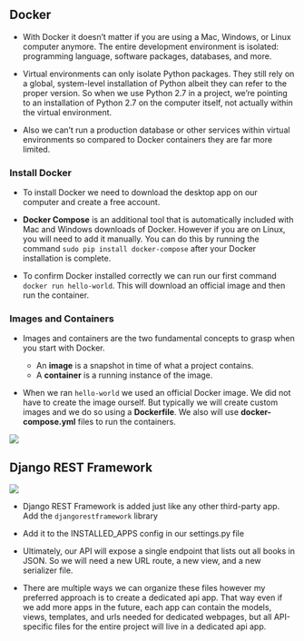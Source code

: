 ## Docker

- With Docker it doesn’t matter if you are using a Mac, Windows, or Linux computer anymore. The entire development environment is isolated: programming language, software packages, databases, and more.

- Virtual environments can only isolate Python packages. They still rely on a global, system-level installation of Python albeit they can refer to the proper version. So when we use Python 2.7 in a project, we’re pointing to an installation of Python 2.7 on the computer itself, not actually within the virtual environment.

- Also we can’t run a production database or other services within virtual environments so compared to Docker containers they are far more limited.

### Install Docker

- To install Docker we need to download the desktop app on our computer and create a free account. 

- **Docker Compose** is an additional tool that is automatically included with Mac and Windows downloads of Docker. However if you are on Linux, you will need to add it manually. You can do this by running the command `sudo pip install docker-compose` after your Docker installation is complete.

- To confirm Docker installed correctly we can run our first command `docker run hello-world`. This will download an official image and then run the container.

### Images and Containers
- Images and containers are the two fundamental concepts to grasp when you start with Docker.
    - An **image** is a snapshot in time of what a project contains.
    - A **container** is a running instance of the image.

- When we ran `hello-world` we used an official Docker image. We did not have to create the image ourself. But typically we will create custom images and we do so using a **Dockerfile**. We also will use **docker-compose.yml** files to run the containers.

![](https://techviewleo.com/wp-content/uploads/2021/01/container-architecture-components.png)


## Django REST Framework

![](https://data-flair.training/blogs/wp-content/uploads/sites/2/2019/11/django-rest-framework-2.jpg)


- Django REST Framework is added just like any other third-party app. Add the `djangorestframework` library

- Add it to the INSTALLED_APPS config in our settings.py file

- Ultimately, our API will expose a single endpoint that lists out all books in JSON. So we will need a new URL route, a new view, and a new serializer file.

- There are multiple ways we can organize these files however my preferred approach is to create a dedicated api app. That way even if we add more apps in the future, each app can contain the models, views, templates, and urls needed for dedicated webpages, but all API-specific files for the entire project will live in a dedicated api app.